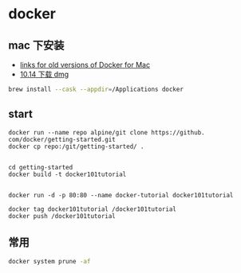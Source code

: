 # docker

## mac 下安装

- [links for old versions of Docker for Mac](https://gist.github.com/FranklinYu/5e0bb9d6c0d873f33c78415dd2ea4138)
- [10.14 下载 dmg](https://download.docker.com/mac/stable/48506/Docker.dmg)

```sh
brew install --cask --appdir=/Applications docker
```

## start

```
docker run --name repo alpine/git clone https://github.
com/docker/getting-started.git
docker cp repo:/git/getting-started/ .


cd getting-started
docker build -t docker101tutorial


docker run -d -p 80:80 --name docker-tutorial docker101tutorial

docker tag docker101tutorial /docker101tutorial
docker push /docker101tutorial
```

## 常用

```sh
docker system prune -af
```
